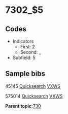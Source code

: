 # 7302\_$5

## Codes

-   Indicators
    -   First: 2
    -   Second: \_
-   Subfield: 5

## Sample bibs

45145 [Quicksearch](https://search.library.yale.edu/catalog/45145) [VXWS](http://prodorbis.library.yale.edu:7014/vxws/GetHoldingsService?bibId=45145)

575014 [Quicksearch](https://search.library.yale.edu/catalog/575014) [VXWS](http://prodorbis.library.yale.edu:7014/vxws/GetHoldingsService?bibId=575014)

**Parent topic:**[730](../../tags/730/730.md)

